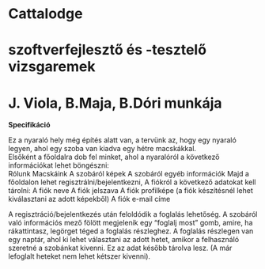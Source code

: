 # Cattalodge
# szoftverfejlesztő és -tesztelő vizsgaremek 
# J. Viola, B.Maja, B.Dóri munkája 

 

**Specifikáció**

Ez a nyaraló hely még építés alatt van, a tervünk az, hogy egy nyaraló legyen, ahol egy szoba van kiadva egy hétre macskákkal.  
Elsőként a főoldalra dob fel minket, ahol a nyaralóról a következő információkat lehet böngészni:  
Rólunk
Macskáink 
A szobáról képek 
A szobáról egyéb információk 
Majd a főoldalon lehet regisztrálni/bejelentkezni, 
A fiókról a következő adatokat kell tárolni: 
A fiók neve 
A fiók jelszava 
A fiók profilképe (a fiók készítésnél lehet kiválasztani az adott képekből) 
A fiók e-mail címe 

 

A regisztráció/bejelentkezés után feloldódik a foglalás lehetőség. 
A szobáról való információs mező fölött megjelenik egy “foglalj most” gomb, amire, ha rákattintasz, legörget téged a foglalás részleghez. 
A foglalás részlegen van egy naptár, ahol ki lehet választani az adott hetet, amikor a felhasználó szeretné a szobánkat kivenni. Ez az adat később tárolva lesz. (A már lefoglalt heteket nem lehet kétszer kivenni). 

